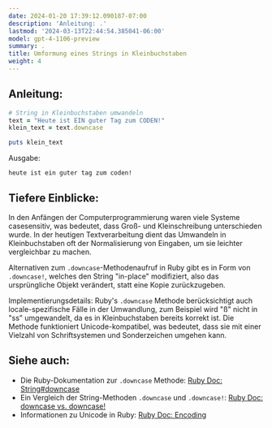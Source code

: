 ```yaml
---
date: 2024-01-20 17:39:12.090187-07:00
description: 'Anleitung: .'
lastmod: '2024-03-13T22:44:54.385041-06:00'
model: gpt-4-1106-preview
summary: .
title: Umformung eines Strings in Kleinbuchstaben
weight: 4
---
```


## Anleitung:
```ruby
# String in Kleinbuchstaben umwandeln
text = "Heute ist EIN guter Tag zum CODEN!"
klein_text = text.downcase

puts klein_text
```

Ausgabe:

```
heute ist ein guter tag zum coden!
```

## Tiefere Einblicke:
In den Anfängen der Computerprogrammierung waren viele Systeme casesensitiv, was bedeutet, dass Groß- und Kleinschreibung unterschieden wurde. In der heutigen Textverarbeitung dient das Umwandeln in Kleinbuchstaben oft der Normalisierung von Eingaben, um sie leichter vergleichbar zu machen.

Alternativen zum `.downcase`-Methodenaufruf in Ruby gibt es in Form von `.downcase!`, welches den String "in-place" modifiziert, also das ursprüngliche Objekt verändert, statt eine Kopie zurückzugeben.

Implementierungsdetails: Ruby's `.downcase` Methode berücksichtigt auch locale-spezifische Fälle in der Umwandlung, zum Beispiel wird "ß" nicht in "ss" umgewandelt, da es in Kleinbuchstaben bereits korrekt ist. Die Methode funktioniert Unicode-kompatibel, was bedeutet, dass sie mit einer Vielzahl von Schriftsystemen und Sonderzeichen umgehen kann.

## Siehe auch:
- Die Ruby-Dokumentation zur `.downcase` Methode: [Ruby Doc: String#downcase](https://ruby-doc.org/core/String.html#method-i-downcase)
- Ein Vergleich der String-Methoden `.downcase` und `.downcase!`: [Ruby Doc: downcase vs. downcase!](https://ruby-doc.org/core/String.html#method-i-downcase-21)
- Informationen zu Unicode in Ruby: [Ruby Doc: Encoding](https://ruby-doc.org/core/Encoding.html)
